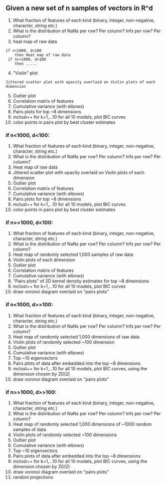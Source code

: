## Given a new set of n samples of vectors in R^d


1. What fraction of features of each kind (binary, integer, non-negative, character, string etc.)
2. What is the distribution of NaNs per row? Per column? Infs per row? Per column?
3. heat map of raw data
``` 
if n<1000, d<100       
    then Heat map of raw data
 if n>>1000, d<100   
    then .....
 ```
4. "Violin" plot
```
Jittered scatter plot with opacity overlaid on Violin plots of each dimension
```
5. Outlier plot
6. Correlation matrix of features
7. Cumulative variance (with elbows)
8. Pairs plots for top ~8 dimensions
9. mclust++ for k=1,...10 for all 10 models, plot BIC curves
10. color points in pairs plot by best cluster estimates



###  if n<1000, d<100:

1. What fraction of features of each kind (binary, integer, non-negative, character, string etc.)
2. What is the distribution of NaNs per row? Per column? Infs per row? Per column?
3. Heat map of raw data
4. Jittered scatter plot with opacity overlaid on Violin plots of each dimension
5. Outlier plot
6. Correlation matrix of features
7. Cumulative variance (with elbows)
8. Pairs plots for top ~8 dimensions
9. mclust++ for k=1,...10 for all 10 models, plot BIC curves
10. color points in pairs plot by best cluster estimates



### if n>>1000, d<100:

1. What fraction of features of each kind (binary, integer, non-negative, character, string etc.)
2. What is the distribution of NaNs per row? Per column? Infs per row? Per column?
3. Heat map of randomly selected 1,000 samples of raw data
4. Violin plots of each dimension
5. Outlier plot
6. Correlation matrix of features
7. Cumulative variance (with elbows)
8. "Pairs plots" of 2D kernel density estimates for top ~8 dimensions
9. mclust++ for k=1,...10 for all 10 models, plot BIC curves
10. draw voronoi diagram overlaid on "pairs plots"


### if n<1000, d>>100:

1. What fraction of features of each kind (binary, integer, non-negative, character, string etc.)
2. What is the distribution of NaNs per row? Per column? Infs per row? Per column?
3. Heat map of randomly selected 1,000 dimensions of raw data
4. Violin plots of randomly selected ~100 dimension
5. Outlier plot
6. Cumulative variance (with elbows)
7. Top ~10 eigenvectors
8. Pairs plots of data after embedded into the top ~8 dimensions
9. mclust++ for k=1,...10 for all 10 models, plot BIC curves, using the dimension chosen by ZG(2)
10. draw voronoi diagram overlaid on "pairs plots"


### if n>>1000, d>>100:

1. What fraction of features of each kind (binary, integer, non-negative, character, string etc.)
2. What is the distribution of NaNs per row? Per column? Infs per row? Per column?
3. Heat map of randomly selected 1,000 dimensions of ~1000 random samples of data
4. Violin plots of randomly selected ~100 dimensions
5. Outlier plot
6. Cumulative variance (with elbows)
7. Top ~10 eigenvectors
8. Pairs plots of data after embedded into the top ~8 dimensions
9. mclust++ for k=1,...10 for all 10 models, plot BIC curves, using the dimension chosen by ZG(2)
10. draw voronoi diagram overlaid on "pairs plots"
11. random projections
